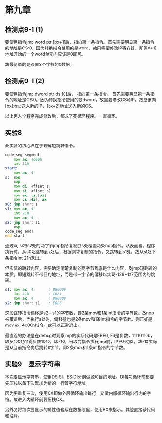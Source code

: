 
# 第九章

## 检测点9-1 (1)

要使用指令jmp word ptr [bx+1]后，指向第一条指令。首先需要明显第一条指令的地址是CS:0。因为转换指令使用的是word，故只需要修改IP寄存器。即[BX+1]地址开始的一个word单元内应该是0即可。

故最简单的是设置3个字节的0数据。

## 检测点9-1 (2)

要使用指令jmp dword ptr ds:[0]后， 指向第一条指令。 首先需要明显第一条指令的地址是CS:0。因为转换指令使用的是dword，故需要修改CS和IP。故应该向[bx]地址送入新的IP，[bx+2]地址送入新的CS。

以上两人个程序完成修改后，都成了死循环程序。一直循环。

## 实验8

此实验的核心点在于理解短跳转指令。

```asm
code_seg segment
    mov ax, 4c00h
    int 21h
start:
    mov ax, 0
s:  nop
    nop
    mov di, offset s
    mov si, offset s2
    mov ax, cs:[si]
    mov cs:[di], ax
s0: jmp short s
s1: mov ax, 0
    int 21h
    mov ax, 0
s2: jmp short s1
    nop
code_seg ends
end start
```

通过di, si将s2处的两字节jmp指令复制到s处覆盖两条nop指令。从表面看，程序执行时，从s0处跳转到s处后，根据刚才复制的指令，又跳转到s1处，故从s1处下条指令int 21h退出。

但实际的跳转内容，需要确定清楚复制的两字节到底是什么内容，及jmp短跳转的本质。即短跳转不带目的地址，而是带一字节的偏移以实现-128~127范围内的跳转。

```asm
s1: mov ax, 0       ; B80000
    int 21h         ; CD21
    mov ax, 0       ; B80000
s2: jmp short s1    ; EBF6
```

这段跳转指令偏移是s2 - s1的字节数，即2条mov和1条int指令的字节数。故nop被覆盖后，当执行s处时，偏移量也是2条mov和1条int指令的字节数。则正好是 mov ax, 4c00h指令。故可以正常退出。

最直观的办法是在debug时观察jmp的实际代码是EBF6, F6是负数，11110110b，取反1001加1得负数1010，即-10。当取完指令执行jmp前，IP已经加2，故-10实际是从当前指令向后跳转8字节。即2条mov和1条int指令的字节数。


## 实验9　显示字符串

本次要显示字符串，使用DS:SI，ES:DI分别做源和目的地址。DI每次循环前都要先压栈以备下次累加为新的一行首字符地址。

因为要重复三次，使用CX即做外层循环输出每行，又做内部循环输出行内的字符。故进入内循环前要压栈CX。

另外又将每次要显示的属性值也写在数据段里，使用BX来指示。其他直接读代码和注释。


